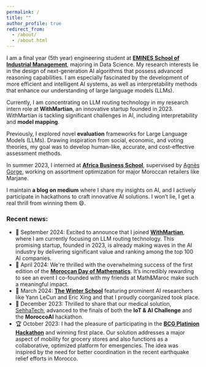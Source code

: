 ```yaml
---
permalink: /
title: ""
author_profile: true
redirect_from: 
  - /about/
  - /about.html
---
```



I am a final year (5th year) engineering student at [**EMINES School of Industrial Management**](https://www.emines-ingenieur.org/), majoring in Data Science. My research interests lie in the design of next-generation AI algorithms that possess advanced reasoning capabilities. I am especially fascinated by the development of more efficient and intelligent AI systems, as well as interpretability methods that enhance our understanding of large language models (LLMs).  

Currently, I am concentrating on LLM routing technology in my research intern role at **WithMartian**, an innovative startup founded in 2023. WithMartian is tackling significant challenges in AI, including interpretability and **model mapping**.

Previously, I explored novel **evaluation** frameworks for Large Language Models (LLMs). Drawing inspiration from social, economic, and voting theories, my goal was to develop human-like, accurate, and cost-effective assessment methods.

In summer 2023, I interned at [**Africa Business School**](https://abs.um6p.ma/), supervised by [Agnès Gorge](https://abs.um6p.ma/professors_permanent/agnes-gorge/), working on assortment optimization for major Moroccan retailers like Marjane.  


I maintain **a blog on medium** where I share my insights on AI, and I actively participate in hackathons to craft innovative AI solutions. I won’t lie, I get a real thrill from winning them 😄.


### Recent news:

- 🚀 September 2024: Excited to announce that I joined [**WithMartian**](https://blog.withmartian.com/), where I am currently focusing on LLM routing technology. This promising startup, founded in 2023, is already making waves in the AI industry by delivering significant value and ranking among the top 100 AI companies.
- 🎉 April 2024: We're thrilled with the overwhelming success of the first edition of the [**Moroccan Day of Mathematics**](https://www.youtube.com/watch?v=3RsTD8BXCfQ). It’s incredibly rewarding to see an event I co-founded with my friends at Math&Maroc make such a meaningful impact.  
- 🌟 March 2024: [**The Winter School**](https://midas.centrale-casablanca.net/winter-school-2024-generative-ai/index.html) featuring prominent AI researchers like Yann LeCun and Eric Xing and that I proudly coorganized took place.
- 🏅 December 2023: Thrilled to share that our medical solution, [SehhaTech](https://github.com/MoroccoAI/2023-GenAI-Hackathon/tree/main/SehhaTech), advanced to the finals of both the **IoT & AI Challenge** and the **MoroccoAI** hackathon. 
- 🏆 October 2023: I had the pleasure of participating in the [**BCG Platinion Hackathon**](https://www.bcgplatinion.com/blog/bcg-platinion-hackathon-aftermovie-2023) and winning first place. Our solution addresses a major aspect of mobility for grocery stores and also functions as a collaborative, optimized platform for emergencies. The idea was inspired by the need for better coordination in the recent earthquake relief efforts in Morocco.

